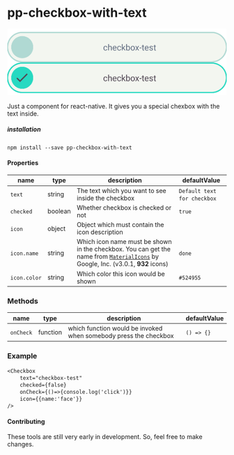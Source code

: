 # pp-checkbox-with-text
![Screen](/image/screen.png)

Just a component for react-native. It gives you a special chexbox with the text inside.

##### installation
```` npm install --save pp-checkbox-with-text ````

#### Properties
name | type | description | defaultValue
-- | -- | -- | --
``` text ``` | string | The text which you want to see inside the checkbox | ` Default text for checkbox `
``` checked ``` | boolean | Whether checkbox is checked or not | ``` true ```
``` icon ``` | object | Object which must contain the icon description |
``` icon.name ``` | string | Which icon name must be shown in the checkbox. You can get the name from [`MaterialIcons`](https://www.google.com/design/icons/) by Google, Inc. (v3.0.1, **932** icons) | ``` done ```
``` icon.color ``` | string | Which color this icon would be shown | ``` #524955 ```

### Methods
name | type | description | defaultValue
--|--|--|--
``` onCheck ``` | function | which function would be invoked when somebody press the checkbox | ``` () => {} ```

### Example
```
<Checkbox
    text="checkbox-test"
    checked={false}
    onCheck={()=>{console.log('click')}}
    icon={{name:'face'}}
/>
```
#### Contributing
These tools are still very early in development. So, feel free to make changes.